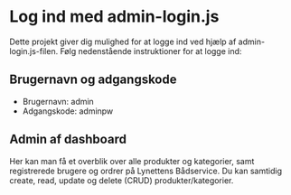 # Log ind med admin-login.js

Dette projekt giver dig mulighed for at logge ind ved hjælp af admin-login.js-filen. Følg nedenstående instruktioner for at logge ind:

## Brugernavn og adgangskode

- Brugernavn: admin
- Adgangskode: adminpw

## Admin af dashboard

Her kan man få et overblik over alle produkter og kategorier, samt registrerede brugere og ordrer på Lynettens Bådservice. Du kan samtidig create, read, update og delete (CRUD) produkter/kategorier.